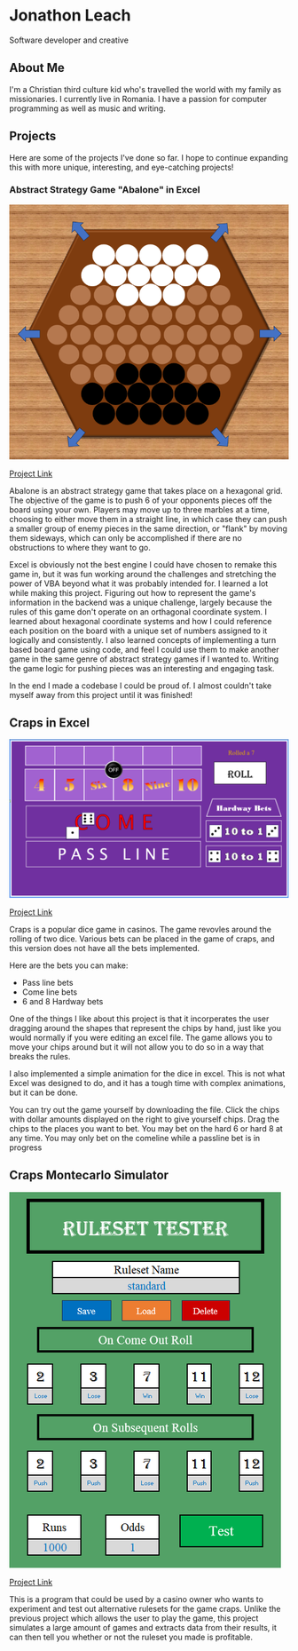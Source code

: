 # Jonathon Leach
Software developer and creative

## About Me
I'm a Christian third culture kid who's travelled the world with my family as missionaries. I currently live in Romania. I have a passion for computer programming as well as music and writing.

## Projects
Here are some of the projects I've done so far. I hope to continue expanding this with more unique, interesting, and eye-catching projects!
### Abstract Strategy Game "Abalone" in Excel
![Screenshot of Abalone in Excel](AbaloneStartingBoard.png)

[Project Link](https://github.com/SparklySpartan/AbaloneInExcel)

Abalone is an abstract strategy game that takes place on a hexagonal grid. The objective of the game is to push 6 of your opponents pieces off the board using your own. Players may move up to three marbles at a time, choosing to either move them in a straight line, in which case they can push a smaller group of enemy pieces in the same direction, or "flank" by moving them sideways, which can only be accomplished if there are no obstructions to where they want to go.

Excel is obviously not the best engine I could have chosen to remake this game in, but it was fun working around the challenges and stretching the power of VBA beyond what it was probably intended for. I learned a lot while making this project. Figuring out how to represent the game's information in the backend was a unique challenge, largely because the rules of this game don't operate on an orthagonal coordinate system. I learned about hexagonal coordinate systems and how I could reference each position on the board with a unique set of numbers assigned to it logically and consistently. I also learned concepts of implementing a turn based board game using code, and feel I could use them to make another game in the same genre of abstract strategy games if I wanted to. Writing the game logic for pushing pieces was an interesting and engaging task.

In the end I made a codebase I could be proud of. I almost couldn't take myself away from this project until it was finished!

## Craps in Excel
![Screenshot of Abalone in Excel](CrapsTable.png)

[Project Link](https://github.com/SparklySpartan/CrapsInExcel)

Craps is a popular dice game in casinos. The game revovles around the rolling of two dice. Various bets can be placed in the game of craps, and this version does not have all the bets implemented. 

Here are the bets you can make:

- Pass line bets
- Come line bets
- 6 and 8 Hardway bets

One of the things I like about this project is that it incorperates the user dragging around the shapes that represent the chips by hand, just like you would normally if you were editing an excel file. The game allows you to move your chips around but it will not allow you to do so in a way that breaks the rules. 

I also implemented a simple animation for the dice in excel. This is not what Excel was designed to do, and it has a tough time with complex animations, but it can be done.

You can try out the game yourself by downloading the file. Click the chips with dollar amounts displayed on the right to give yourself chips. Drag the chips to the places you want to bet. You may bet on the hard 6 or hard 8 at any time. You may only bet on the comeline while a passline bet is in progress

## Craps Montecarlo Simulator
![Screenshot of Craps Montecarlo Simulator](MontecarloSimulatorRuleChangerScreenshot.png)

[Project Link](https://github.com/SparklySpartan/ExcelMontecarloSimulator)

This is a program that could be used by a casino owner who wants to experiment and test out alternative rulesets for the game craps. Unlike the previous project which allows the user to play the game, this project simulates a large amount of games and extracts data from their results, it can then tell you whether or not the ruleset you made is profitable.
